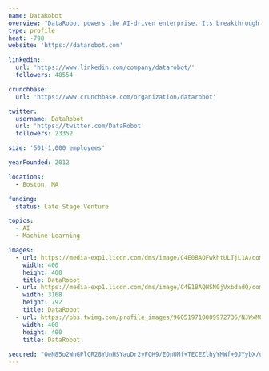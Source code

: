 ```yaml
---
name: DataRobot
overview: "DataRobot powers the AI-driven enterprise. Its breakthrough invention of automated machine learning empowers users throughout the organization to consistently make business decisions unmatched in simplicity, speed, and accuracy. The DataRobot platform evaluates hundreds of cutting-edge machine learning algorithms to discover, deploy, and customize the best machine learning models for every situation. DataRobot delivers the most accurate insights at scale, providing the fastest path to data science success for organizations of all sizes."
type: profile
heat: -798
website: 'https://datarobot.com'

linkedin:
  url: 'https://www.linkedin.com/company/datarobot/'
  followers: 48554

crunchbase:
  url: 'https://www.crunchbase.com/organization/datarobot'

twitter:
  username: DataRobot
  url: 'https://twitter.com/DataRobot'
  followers: 23352

size: '501-1,000 employees'

yearFounded: 2012

locations:
  - Boston, MA

funding:
  status: Late Stage Venture

topics:
  - AI
  - Machine Learning

images:
  - url: https://media-exp1.licdn.com/dms/image/C4E0BAQFwkhtULTjL1A/company-logo_200_200/0?e=1588204800&v=beta&t=Kp0yZNT2R-zkNm-L6ZniwDGCFUDZnVG9bj46HbKvSyM
    width: 400
    height: 400
    title: DataRobot
  - url: https://media-exp1.licdn.com/dms/image/C4E1BAQHSN0jVxbdadQ/company-background_10000/0?e=1580407200&v=beta&t=8CLBohvscLFXFNQyQYJEQqB4y_wByuQpOHVTYZENPuw
    width: 3168
    height: 792
    title: DataRobot
  - url: https://pbs.twimg.com/profile_images/960519710809972736/NJWxM0QH_400x400.jpg
    width: 400
    height: 400
    title: DataRobot
    
secured: "OeN85o2WnGPlCR28YUnHSYauDr2vFOH9/EOnUMf+TECEZlhyYMWf+0JYybX/u1InXLPuxQgdjmeY4qGftjRp7I1DtS3R40IGRaXWTYx9bIAdXK0B10xkV1z4wnoM8xx6i6B5BC8zasAqV1PaiQ8wraGk4s5dvO+NzD+bNRR+f4Ltqlbbnh8Ocv1P2ThGSBK5HHw8vX2uNNO2FXzcOmBSsmR4X5YyqUNzzmCi67EynSMnY1sOG5AnqrrGOGaaTT+fBUQ1etnpGpEAJDTDHsY9UziqJWuj+ooHJgY0u7xSZ/MYxMHOD+6jNIEmc6FjVH7l;4xDQSKRMflMYoIg9fMLrMw=="
---
```

